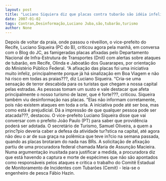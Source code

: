 ```yaml
---
layout: post
title: "Luciano Siquiera diz que placas contra tubarão são idéia infeliz e prejudicam turismo, com desinformação"
date: 2007-01-02
tags: Contran,Desinformação,Luciano Juba,são,tubarão,turismo
author: None
---
```

Depois de voltar da praia, onde passou o réveillon, o vice-prefeito do Recife, Luciano Siqueira (PC do B), criticou agora pela manhã, em conversa com o Blog do JC,&nbsp;as famigeradas placas afixadas pelo Departamento Nacional de Infra-Estrutura de Transportes (Dnit) com alertas sobre ataques de tubarão, em Recife, Olinda e Jaboatão dos Guararapes, por orientação do Ministério Público Federal.
“A afixação das placas foi uma iniciativa muito infeliz, principalmente porque já há sinalização em Boa Viagem e não há risco em todas as praias???, diz Luciano Siqueira.
“Cria-se uma sensação de terror descabida para os turistas que chegam a nossa capital pelas estradas. As pessoas tomam um susto e vale destacar que afeta principalmente o nosso turismo de lazer, que é forte???, criticou.
Siqueira também viu desinformação nas placas. “Elas não informam corretamente, pois não existem ataques em toda a orla. A iniciativa pode até ser boa, mas como está é prejudicial. Dá a impressão de que qualquer pessoa pode ser atacada???, destacou.
O vice-prefeito Luciano Siqueira disse que vai conversar com o prefeito João Paulo (PT) para saber que providência poderá ser adotada.
O secretário de Turismo, Samuel Oliveira, a quem a princ?pio deveria caber a defesa da atividade tur?stica na capital, até agora não deu o ar de sua graça na polêmica que teve in?cio na semana passada, quando as placas brotaram do nada nas BRs.
A solicitação de afixação partiu de uma procuradora federal chamada Maria de Assunção Macieira.
Numa argumentação inusitada para justificar a medida, a procuradora diz que está havendo a captura e morte de espécimes que não são apontados como responsáveis pelos ataques e critica o trabalho do Comitê Estadual de Monitoramento de Incidentes com Tubarões (Cemit) - leia-se o engenheiro de pesca Fábio Hazin. 